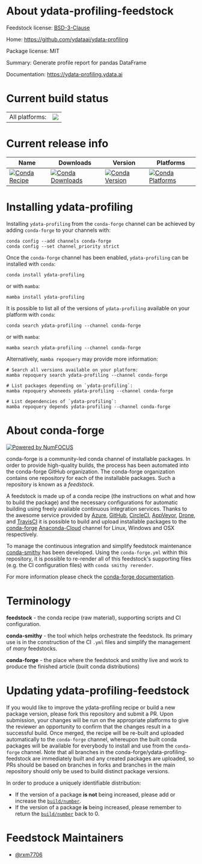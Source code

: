 About ydata-profiling-feedstock
===============================

Feedstock license: [BSD-3-Clause](https://github.com/conda-forge/ydata-profiling-feedstock/blob/main/LICENSE.txt)

Home: https://github.com/ydataai/ydata-profiling

Package license: MIT

Summary: Generate profile report for pandas DataFrame

Documentation: https://ydata-profiling.ydata.ai

Current build status
====================


<table><tr><td>All platforms:</td>
    <td>
      <a href="https://dev.azure.com/conda-forge/feedstock-builds/_build/latest?definitionId=18756&branchName=main">
        <img src="https://dev.azure.com/conda-forge/feedstock-builds/_apis/build/status/ydata-profiling-feedstock?branchName=main">
      </a>
    </td>
  </tr>
</table>

Current release info
====================

| Name | Downloads | Version | Platforms |
| --- | --- | --- | --- |
| [![Conda Recipe](https://img.shields.io/badge/recipe-ydata--profiling-green.svg)](https://anaconda.org/conda-forge/ydata-profiling) | [![Conda Downloads](https://img.shields.io/conda/dn/conda-forge/ydata-profiling.svg)](https://anaconda.org/conda-forge/ydata-profiling) | [![Conda Version](https://img.shields.io/conda/vn/conda-forge/ydata-profiling.svg)](https://anaconda.org/conda-forge/ydata-profiling) | [![Conda Platforms](https://img.shields.io/conda/pn/conda-forge/ydata-profiling.svg)](https://anaconda.org/conda-forge/ydata-profiling) |

Installing ydata-profiling
==========================

Installing `ydata-profiling` from the `conda-forge` channel can be achieved by adding `conda-forge` to your channels with:

```
conda config --add channels conda-forge
conda config --set channel_priority strict
```

Once the `conda-forge` channel has been enabled, `ydata-profiling` can be installed with `conda`:

```
conda install ydata-profiling
```

or with `mamba`:

```
mamba install ydata-profiling
```

It is possible to list all of the versions of `ydata-profiling` available on your platform with `conda`:

```
conda search ydata-profiling --channel conda-forge
```

or with `mamba`:

```
mamba search ydata-profiling --channel conda-forge
```

Alternatively, `mamba repoquery` may provide more information:

```
# Search all versions available on your platform:
mamba repoquery search ydata-profiling --channel conda-forge

# List packages depending on `ydata-profiling`:
mamba repoquery whoneeds ydata-profiling --channel conda-forge

# List dependencies of `ydata-profiling`:
mamba repoquery depends ydata-profiling --channel conda-forge
```


About conda-forge
=================

[![Powered by
NumFOCUS](https://img.shields.io/badge/powered%20by-NumFOCUS-orange.svg?style=flat&colorA=E1523D&colorB=007D8A)](https://numfocus.org)

conda-forge is a community-led conda channel of installable packages.
In order to provide high-quality builds, the process has been automated into the
conda-forge GitHub organization. The conda-forge organization contains one repository
for each of the installable packages. Such a repository is known as a *feedstock*.

A feedstock is made up of a conda recipe (the instructions on what and how to build
the package) and the necessary configurations for automatic building using freely
available continuous integration services. Thanks to the awesome service provided by
[Azure](https://azure.microsoft.com/en-us/services/devops/), [GitHub](https://github.com/),
[CircleCI](https://circleci.com/), [AppVeyor](https://www.appveyor.com/),
[Drone](https://cloud.drone.io/welcome), and [TravisCI](https://travis-ci.com/)
it is possible to build and upload installable packages to the
[conda-forge](https://anaconda.org/conda-forge) [Anaconda-Cloud](https://anaconda.org/)
channel for Linux, Windows and OSX respectively.

To manage the continuous integration and simplify feedstock maintenance
[conda-smithy](https://github.com/conda-forge/conda-smithy) has been developed.
Using the ``conda-forge.yml`` within this repository, it is possible to re-render all of
this feedstock's supporting files (e.g. the CI configuration files) with ``conda smithy rerender``.

For more information please check the [conda-forge documentation](https://conda-forge.org/docs/).

Terminology
===========

**feedstock** - the conda recipe (raw material), supporting scripts and CI configuration.

**conda-smithy** - the tool which helps orchestrate the feedstock.
                   Its primary use is in the construction of the CI ``.yml`` files
                   and simplify the management of *many* feedstocks.

**conda-forge** - the place where the feedstock and smithy live and work to
                  produce the finished article (built conda distributions)


Updating ydata-profiling-feedstock
==================================

If you would like to improve the ydata-profiling recipe or build a new
package version, please fork this repository and submit a PR. Upon submission,
your changes will be run on the appropriate platforms to give the reviewer an
opportunity to confirm that the changes result in a successful build. Once
merged, the recipe will be re-built and uploaded automatically to the
`conda-forge` channel, whereupon the built conda packages will be available for
everybody to install and use from the `conda-forge` channel.
Note that all branches in the conda-forge/ydata-profiling-feedstock are
immediately built and any created packages are uploaded, so PRs should be based
on branches in forks and branches in the main repository should only be used to
build distinct package versions.

In order to produce a uniquely identifiable distribution:
 * If the version of a package **is not** being increased, please add or increase
   the [``build/number``](https://docs.conda.io/projects/conda-build/en/latest/resources/define-metadata.html#build-number-and-string).
 * If the version of a package **is** being increased, please remember to return
   the [``build/number``](https://docs.conda.io/projects/conda-build/en/latest/resources/define-metadata.html#build-number-and-string)
   back to 0.

Feedstock Maintainers
=====================

* [@rxm7706](https://github.com/rxm7706/)

